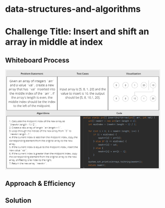 # data-structures-and-algorithms

# Challenge Title: Insert and shift an array in middle at index


<!-- Description of the challenge -->

## Whiteboard Process
![](array2.PNG)
## Approach & Efficiency

## Solution
<!-- Show how to run your code, and examples of it in action -->